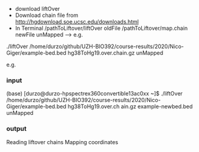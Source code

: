 * download liftOver
* Download chain file from http://hgdownload.soe.ucsc.edu/downloads.html
* In Terminal /pathToLiftover/liftOver oldFile /pathToLiftover/map.chain newFile unMapped
--> e.g.

./liftOver /home/durzo/github/UZH-BIO392/course-results/2020/Nico-Giger/example-bed.bed hg38ToHg19.over.chain.gz unMapped

e.g.
### input
(base) [durzo@durzo-hpspectrex360convertible13ac0xx ~]$ ./liftOver /home/durzo/github/UZH-BIO392/course-results/2020/Nico-Giger/example-bed.bed hg38ToHg19.over.ch ain.gz example-newbed.bed unMapped

### output

Reading liftover chains
Mapping coordinates
